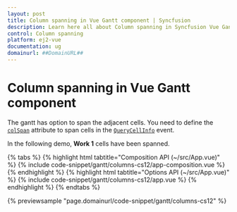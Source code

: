 ```yaml
---
layout: post
title: Column spanning in Vue Gantt component | Syncfusion
description: Learn here all about Column spanning in Syncfusion Vue Gantt component of Syncfusion Essential JS 2 and more.
control: Column spanning 
platform: ej2-vue
documentation: ug
domainurl: ##DomainURL##
---
```


# Column spanning in Vue Gantt component

The gantt has option to span the adjacent cells. You need to define the [`colSpan`](https://ej2.syncfusion.com/vue/documentation/api/gantt/queryCellInfoEventArgs/#colspan) attribute to span cells in the [`QueryCellInfo`](https://ej2.syncfusion.com/vue/documentation/api/gantt/queryCellInfoEventArgs) event.

In the following demo, **Work 1**  cells have been spanned.

{% tabs %}
{% highlight html tabtitle="Composition API (~/src/App.vue)" %}
{% include code-snippet/gantt/columns-cs12/app-composition.vue %}
{% endhighlight %}
{% highlight html tabtitle="Options API (~/src/App.vue)" %}
{% include code-snippet/gantt/columns-cs12/app.vue %}
{% endhighlight %}
{% endtabs %}
        
{% previewsample "page.domainurl/code-snippet/gantt/columns-cs12" %}